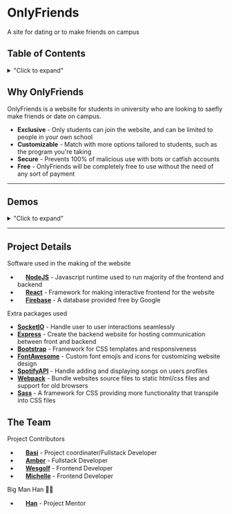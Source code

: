 # OnlyFriends
A site for dating or to make friends on campus

## Table of Contents

<details>
<summary>"Click to expand"</summary>

- [What is OnlyFriends? Why?](#why-onlyfriends)
- [Demo](#demos)
- [Project details](#project-details)
- [The Team](#the-team)
</details>

## Why OnlyFriends

OnlyFriends is a website for students in university who are looking to saefly make friends or date on campus.

- **Exclusive** - Only students can join the website, and can be limited to people in your own school
- **Customizable** - Match with more options tailored to students, such as the program you're taking
- **Secure** - Prevents 100% of malicious use with bots or catfish accounts
- **Free** - OnlyFriends will be completely free to use without the need of any sort of payment

---

## Demos
<details>
<summary>"Click to expand"</summary>
<img src="./examples/example1.gif">
<img src="./examples/example2.gif">
<img src="./examples/example3.gif">
</details>

---

## Project Details

Software used in the making of the website
- <img src="https://cdn.iconscout.com/icon/free/png-256/node-js-1174925.png" height=15px> [**NodeJS**](https://nodejs.org/en/) - Javascript runtime used to run majority of the frontend and backend
- <img src="https://upload.wikimedia.org/wikipedia/commons/thumb/a/a7/React-icon.svg/2300px-React-icon.svg.png" height=15px> [**React**](https://reactjs.org/) - Framework for making interactive frontend for the website
- <img src="https://cdn4.iconfinder.com/data/icons/google-i-o-2016/512/google_firebase-2-512.png" height=15px> [**Firebase**](https://firebase.google.com/) - A database provided free by Google

Extra packages used
- [**SocketIO**](https://socket.io/) - Handle user to user interactions seamlessly
- [**Express**](https://expressjs.com/) - Create the backend website for hosting communication between front and backend
- [**Bootstrap**](https://getbootstrap.com/) - Framework for CSS templates and responsiveness
- [**FontAwesome**](https://fontawesome.com/) - Custom font emojis and icons for customizing website design
- [**SpotifyAPI**](https://developer.spotify.com/documentation/web-api/) - Handle adding and displaying songs on users profiles
- [**Webpack**](https://webpack.js.org/) - Bundle websites source files to static html/css files and support for old browsers
- [**Sass**](https://sass-lang.com/) - A framework for CSS providing more functionality that transpile into CSS files

## The Team

Project Contributors
- <img src="https://images.weserv.nl/?url=avatars.githubusercontent.com/u/114836534?v=4&h=300&w=300&fit=cover&mask=circle&maxage=7d" height=15px> **[Basi](https://github.com/b4sleal)** - Project coordinater/Fullstack Developer
- <img src="https://images.weserv.nl/?url=avatars.githubusercontent.com/u/93995437?v=4&h=300&w=300&fit=cover&mask=circle&maxage=7d" height=15px> **[Amber](https://github.com/AmberY17)** - Fullstack Developer
- <img src="https://images.weserv.nl/?url=avatars.githubusercontent.com/u/91502536?v=4&h=300&w=300&fit=cover&mask=circle&maxage=7d" height=15px> **[Wesgolf](https://github.com/wesgolf)** - Frontend Developer
- <img src="https://images.weserv.nl/?url=avatars.githubusercontent.com/u/115672000?v=4&h=300&w=300&fit=cover&mask=circle&maxage=7d" height=15px> **[Michelle](https://github.com/oshell0)** - Frontend Developer

Big Man Han 🎉🎉
- <img src="https://images.weserv.nl/?url=avatars.githubusercontent.com/u/25699426?v=4&h=300&w=300&fit=cover&mask=circle&maxage=7d" height=15px> **[Han](https://github.com/haw230)** - Project Mentor
